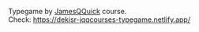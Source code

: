Typegame by [JamesQQuick](https://www.jamesqquick.com/) course.  
Check: https://dekisr-jqqcourses-typegame.netlify.app/